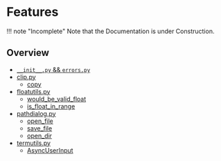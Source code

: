 # Features

!!! note "Incomplete"
    Note that the Documentation is under Construction.

## Overview 
- [`__init__.py` && `errors.py`](internals)
- [clip.py](clip)
    - [copy](clip/copy)
- [floatutils.py](floatutils)
    - [would_be_valid_float](floatutils/would_be_valid_float)
    - [is_float_in_range](floatutils/is_float_in_range)
- [pathdialog.py](pathdialog)
    - [open_file](pathdialog/open_file)
    - [save_file](pathdialog/save_file)
    - [open_dir](pathdialog/open_dir)
- [termutils.py](termutils)
    - [AsyncUserInput](termutils/AsyncUserInput)